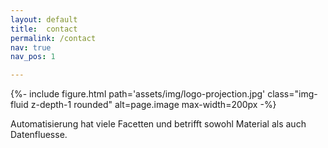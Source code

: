 ```yaml
---
layout: default
title:  contact
permalink: /contact
nav: true
nav_pos: 1

---
```


{%- include figure.html
   path='assets/img/logo-projection.jpg'
   class="img-fluid z-depth-1 rounded"
   alt=page.image
   max-width=200px -%}

Automatisierung hat viele Facetten und betrifft sowohl Material als auch Datenfluesse.
